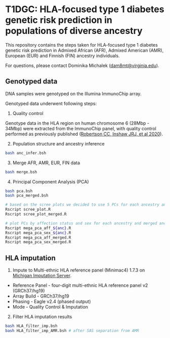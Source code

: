 # T1DGC: HLA-focused type 1 diabetes genetic risk prediction in populations of diverse ancestry

This repository contains the steps taken for HLA-focused type 1 diabetes genetic risk prediction in Admixed African (AFR), Admixed American (AMR), European (EUR) and Finnish (FIN) ancestry individuals. </br>

For questions, please contact Dominika Michalek (dam8mt@virginia.edu).

## Genotyped data
DNA samples were genotyped on the Illumina ImmunoChip array. </br>

Genotyped data underwent following steps:
1. Quality control </br>

Genotype data in the HLA region on human chromosome 6 (28Mbp - 34Mbp) were extracted from the ImmunoChip panel, with quality control performed as previously published ([Robertson CC, Inshaw JRJ, et al 2020](https://pubmed.ncbi.nlm.nih.gov/34127860/)).

2. Population structure and ancestry inference
```bash
bash anc_infer.bsh
```

3. Merge AFR, AMR, EUR, FIN data
```bash
bash merge.bsh
```

4. Principal Component Analysis (PCA) </br>
```bash
bash pca.bsh
bash pca_merged.bsh

# based on the scree plots we decided to use 5 PCs for each ancestry and merged ancestry data for association analysis
Rscript scree_plot.R
Rscript scree_plot_merged.R

# plot PCs by affection status and sex for each ancestry and merged ancestry data
Rscript mega_pca_aff_${anc}.R
Rscript mega_pca_sex_${anc}.R
Rscript mega_pca_aff_merged.R
Rscript mega_pca_sex_merged.R
```

## HLA imputation
1. Impute to Multi-ethnic HLA reference panel (Minimac4) 1.7.3 on [Michigan Imputation Server](https://imputationserver.sph.umich.edu/index.html#!).
- Reference Panel - four-digit multi-ethnic HLA reference panel v2 (GRCh37/hg19)
- Array Build - GRCh37/hg19
- Phasing - Eagle v2.4 (phased output)
- Mode - Quality Control & Imputation

2. Filter HLA imputation results
```bash
bash HLA_filter_imp.bsh
bash HLA_filter_imp_AMR.bsh # after SAS separation from AMR
```
